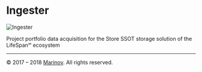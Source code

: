 # Ingester

![Ingester](https://github.com/Yrkki/cv-generator-life-logo/blob/master/favicon/cv-generator-life-ingester/favicon/favicon.ico?raw=true)

Project portfolio data acquisition for the Store SSOT storage solution of the LifeSpan℠ ecosystem

---

© 2017 – 2018 [Marinov](http://marinov.link "Marinov"). All rights reserved.

